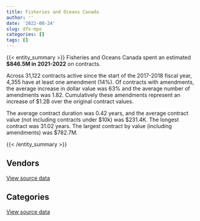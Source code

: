 ```yaml
---
title: Fisheries and Oceans Canada
author: ''
date: '2022-08-24'
slug: dfo-mpo
categories: []
tags: []
---
```


<script src="/rmarkdown-libs/htmlwidgets/htmlwidgets.js"></script>
<link href="/rmarkdown-libs/datatables-css/datatables-crosstalk.css" rel="stylesheet" />
<script src="/rmarkdown-libs/datatables-binding/datatables.js"></script>
<script src="/rmarkdown-libs/jquery/jquery-3.6.0.min.js"></script>
<link href="/rmarkdown-libs/dt-core-bootstrap/css/dataTables.bootstrap.min.css" rel="stylesheet" />
<link href="/rmarkdown-libs/dt-core-bootstrap/css/dataTables.bootstrap.extra.css" rel="stylesheet" />
<script src="/rmarkdown-libs/dt-core-bootstrap/js/jquery.dataTables.min.js"></script>
<script src="/rmarkdown-libs/dt-core-bootstrap/js/dataTables.bootstrap.min.js"></script>
<link href="/rmarkdown-libs/crosstalk/css/crosstalk.min.css" rel="stylesheet" />
<script src="/rmarkdown-libs/crosstalk/js/crosstalk.min.js"></script>
<script src="/rmarkdown-libs/htmlwidgets/htmlwidgets.js"></script>
<link href="/rmarkdown-libs/datatables-css/datatables-crosstalk.css" rel="stylesheet" />
<script src="/rmarkdown-libs/datatables-binding/datatables.js"></script>
<script src="/rmarkdown-libs/jquery/jquery-3.6.0.min.js"></script>
<link href="/rmarkdown-libs/dt-core-bootstrap/css/dataTables.bootstrap.min.css" rel="stylesheet" />
<link href="/rmarkdown-libs/dt-core-bootstrap/css/dataTables.bootstrap.extra.css" rel="stylesheet" />
<script src="/rmarkdown-libs/dt-core-bootstrap/js/jquery.dataTables.min.js"></script>
<script src="/rmarkdown-libs/dt-core-bootstrap/js/dataTables.bootstrap.min.js"></script>
<link href="/rmarkdown-libs/crosstalk/css/crosstalk.min.css" rel="stylesheet" />
<script src="/rmarkdown-libs/crosstalk/js/crosstalk.min.js"></script>

{{< entity_summary >}}
Fisheries and Oceans Canada spent an estimated **\$846.5M in 2021-2022** on contracts.

Across 31,122 contracts active since the start of the 2017-2018 fiscal year, 4,355 have at least one amendment (14%). Of contracts with amendments, the average increase in dollar value was 63% and the average number of amendments was 1.82. Cumulatively these amendments represent an increase of \$1.2B over the original contract values.

The average contract duration was 0.42 years, and the average contract value (not including contracts under \$10k) was \$231.4K. The longest contract was 31.02 years. The largest contract by value (including amendments) was \$782.7M.

{{< /entity_summary >}}

## Vendors

<div id="htmlwidget-1" style="width:100%;height:auto;" class="datatables html-widget"></div>
<script type="application/json" data-for="htmlwidget-1">{"x":{"style":"bootstrap","filter":"none","vertical":false,"data":[["<a href=\"/vendors/2220742_ontario/\">2220742 ONTARIO<\/a>","<a href=\"/vendors/3d_datacomm/\">3D DATACOMM<\/a>","<a href=\"/vendors/49_solutions/\">49 SOLUTIONS<\/a>","<a href=\"/vendors/abb/\">ABB<\/a>","<a href=\"/vendors/abco_industries/\">ABCO INDUSTRIES<\/a>","<a href=\"/vendors/access_2_networks/\">ACCESS 2 NETWORKS<\/a>","<a href=\"/vendors/acklands_grainger/\">ACKLANDS GRAINGER<\/a>","<a href=\"/vendors/acosys_consulting_services/\">ACOSYS CONSULTING SERVICES<\/a>","<a href=\"/vendors/action_personnel_of_ottawa_hull/\">ACTION PERSONNEL OF OTTAWA HULL<\/a>","<a href=\"/vendors/adapt_pharma_canada/\">ADAPT PHARMA CANADA<\/a>","<a href=\"/vendors/adobe/\">ADOBE<\/a>","<a href=\"/vendors/adrm_technology_consulting/\">ADRM TECHNOLOGY CONSULTING<\/a>","<a href=\"/vendors/advanced_business_interiors/\">ADVANCED BUSINESS INTERIORS<\/a>","<a href=\"/vendors/advanced_chippewa_technologies/\">ADVANCED CHIPPEWA TECHNOLOGIES<\/a>","<a href=\"/vendors/aecom/\">AECOM<\/a>","<a href=\"/vendors/aero_feu/\">AERO FEU<\/a>","<a href=\"/vendors/afc_industries/\">AFC INDUSTRIES<\/a>","<a href=\"/vendors/afn_engineering/\">AFN ENGINEERING<\/a>","<a href=\"/vendors/agilent/\">AGILENT<\/a>","<a href=\"/vendors/air_liquide_canada/\">AIR LIQUIDE CANADA<\/a>","<a href=\"/vendors/air_tindi/\">AIR TINDI<\/a>","<a href=\"/vendors/airbus/\">AIRBUS<\/a>","<a href=\"/vendors/allied_shipbuilders/\">ALLIED SHIPBUILDERS<\/a>","<a href=\"/vendors/als_canada/\">ALS CANADA<\/a>","<a href=\"/vendors/altis_human_resources/\">ALTIS HUMAN RESOURCES<\/a>","<a href=\"/vendors/alva_construction/\">ALVA CONSTRUCTION<\/a>","<a href=\"/vendors/american_bureau_of_shipping/\">AMERICAN BUREAU OF SHIPPING<\/a>","<a href=\"/vendors/amtek_engineering/\">AMTEK ENGINEERING<\/a>","<a href=\"/vendors/anixter_canada/\">ANIXTER CANADA<\/a>","<a href=\"/vendors/ansys_canada/\">ANSYS CANADA<\/a>","<a href=\"/vendors/aon_reed_stenhouse/\">AON REED STENHOUSE<\/a>","<a href=\"/vendors/applied_electonics/\">APPLIED ELECTONICS<\/a>","<a href=\"/vendors/apron_fuel_services/\">APRON FUEL SERVICES<\/a>","<a href=\"/vendors/aqua_guard_spill_response/\">AQUA GUARD SPILL RESPONSE<\/a>","<a href=\"/vendors/architecture_49/\">ARCHITECTURE 49<\/a>","<a href=\"/vendors/arctic_canada_construction/\">ARCTIC CANADA CONSTRUCTION<\/a>","<a href=\"/vendors/ardent_global/\">ARDENT GLOBAL<\/a>","<a href=\"/vendors/artemp_personnel_services/\">ARTEMP PERSONNEL SERVICES<\/a>","<a href=\"/vendors/asokan_business_interiors/\">ASOKAN BUSINESS INTERIORS<\/a>","<a href=\"/vendors/atco/\">ATCO<\/a>","<a href=\"/vendors/atlantic_business_interiors/\">ATLANTIC BUSINESS INTERIORS<\/a>","<a href=\"/vendors/atlantic_towing/\">ATLANTIC TOWING<\/a>","<a href=\"/vendors/ats_services/\">ATS SERVICES<\/a>","<a href=\"/vendors/av_nunavut_fuels/\">AV NUNAVUT FUELS<\/a>","<a href=\"/vendors/av_tech/\">AV TECH<\/a>","<a href=\"/vendors/avi_spl_canada/\">AVI SPL CANADA<\/a>","<a href=\"/vendors/avjet_holding/\">AVJET HOLDING<\/a>","<a href=\"/vendors/avondale_construction/\">AVONDALE CONSTRUCTION<\/a>","<a href=\"/vendors/azimuth_consulting_group/\">AZIMUTH CONSULTING GROUP<\/a>","<a href=\"/vendors/b_r_enterprises/\">B R ENTERPRISES<\/a>","<a href=\"/vendors/balodis/\">BALODIS<\/a>","<a href=\"/vendors/bargreen_ellingson/\">BARGREEN ELLINGSON<\/a>","<a href=\"/vendors/bc_hydro/\">BC HYDRO<\/a>","<a href=\"/vendors/bdo_canada/\">BDO CANADA<\/a>","<a href=\"/vendors/beaver_air_charter_consultants/\">BEAVER AIR CHARTER CONSULTANTS<\/a>","<a href=\"/vendors/beckman_coulter_canada/\">BECKMAN COULTER CANADA<\/a>","<a href=\"/vendors/bell_canada/\">BELL CANADA<\/a>","<a href=\"/vendors/bell_textron/\">BELL TEXTRON<\/a>","<a href=\"/vendors/bisson_fortin_architecture/\">BISSON FORTIN ARCHITECTURE<\/a>","<a href=\"/vendors/black_mcdonald/\">BLACK MCDONALD<\/a>","<a href=\"/vendors/bluewave_energy/\">BLUEWAVE ENERGY<\/a>","<a href=\"/vendors/blumetric_environmental/\">BLUMETRIC ENVIRONMENTAL<\/a>","<a href=\"/vendors/bmt_fleet_technology/\">BMT FLEET TECHNOLOGY<\/a>","<a href=\"/vendors/bombardier/\">BOMBARDIER<\/a>","<a href=\"/vendors/brandt_tractor/\">BRANDT TRACTOR<\/a>","<a href=\"/vendors/broadnet_telecom/\">BROADNET TELECOM<\/a>","<a href=\"/vendors/broadwater_industries/\">BROADWATER INDUSTRIES<\/a>","<a href=\"/vendors/bronswerk_marine/\">BRONSWERK MARINE<\/a>","<a href=\"/vendors/bronte_construction_port_dalhousie_rehabilitation_trust_account/\">BRONTE CONSTRUCTION PORT DALHOUSIE REHABILITATION TRUST ACCOUNT<\/a>","<a href=\"/vendors/brook_construction/\">BROOK CONSTRUCTION<\/a>","<a href=\"/vendors/brookfield_global_integrated_solutions/\">BROOKFIELD GLOBAL INTEGRATED SOLUTIONS<\/a>","<a href=\"/vendors/bulldog_contracting/\">BULLDOG CONTRACTING<\/a>","<a href=\"/vendors/bureau_veritas_canada/\">BUREAU VERITAS CANADA<\/a>","<a href=\"/vendors/c_core/\">C CORE<\/a>","<a href=\"/vendors/cae/\">CAE<\/a>","<a href=\"/vendors/calian/\">CALIAN<\/a>","<a href=\"/vendors/campbell_scientific_canada/\">CAMPBELL SCIENTIFIC CANADA<\/a>","<a href=\"/vendors/can_am_platforms_construction/\">CAN AM PLATFORMS CONSTRUCTION<\/a>","<a href=\"/vendors/canadian_corps_of_commissionaires/\">CANADIAN CORPS OF COMMISSIONAIRES<\/a>","<a href=\"/vendors/canadian_fishing_company/\">CANADIAN FISHING COMPANY<\/a>","<a href=\"/vendors/canadian_helicopters/\">CANADIAN HELICOPTERS<\/a>","<a href=\"/vendors/canadian_maritime_engineering/\">CANADIAN MARITIME ENGINEERING<\/a>","<a href=\"/vendors/canadian_north/\">CANADIAN NORTH<\/a>","<a href=\"/vendors/canadyne_technologies/\">CANADYNE TECHNOLOGIES<\/a>","<a href=\"/vendors/canam_ponts_canada/\">CANAM PONTS CANADA<\/a>","<a href=\"/vendors/canon/\">CANON<\/a>","<a href=\"/vendors/cansel_survey_equipment/\">CANSEL SURVEY EQUIPMENT<\/a>","<a href=\"/vendors/carleton_university/\">CARLETON UNIVERSITY<\/a>","<a href=\"/vendors/caro_analytical_services/\">CARO ANALYTICAL SERVICES<\/a>","<a href=\"/vendors/cbci_telecom/\">CBCI TELECOM<\/a>","<a href=\"/vendors/cbcl/\">CBCL<\/a>","<a href=\"/vendors/ccm_construction/\">CCM CONSTRUCTION<\/a>","<a href=\"/vendors/cdw_canada/\">CDW CANADA<\/a>","<a href=\"/vendors/chantier_davie_canada/\">CHANTIER DAVIE CANADA<\/a>","<a href=\"/vendors/chantier_naval_forillon/\">CHANTIER NAVAL FORILLON<\/a>","<a href=\"/vendors/charron_human_resources/\">CHARRON HUMAN RESOURCES<\/a>","<a href=\"/vendors/cima/\">CIMA<\/a>","<a href=\"/vendors/cistel_technology/\">CISTEL TECHNOLOGY<\/a>","<a href=\"/vendors/click_networks/\">CLICK NETWORKS<\/a>","<a href=\"/vendors/cnw_group/\">CNW GROUP<\/a>","<a href=\"/vendors/coady_construction_excavating/\">COADY CONSTRUCTION EXCAVATING<\/a>","<a href=\"/vendors/cofomo/\">COFOMO<\/a>","<a href=\"/vendors/colliers_project_leaders/\">COLLIERS PROJECT LEADERS<\/a>","<a href=\"/vendors/columbia_fuels/\">COLUMBIA FUELS<\/a>","<a href=\"/vendors/concept_controls/\">CONCEPT CONTROLS<\/a>","<a href=\"/vendors/conexsys/\">CONEXSYS<\/a>","<a href=\"/vendors/conoscenti_technologies/\">CONOSCENTI TECHNOLOGIES<\/a>","<a href=\"/vendors/construction_bugere/\">CONSTRUCTION BUGERE<\/a>","<a href=\"/vendors/construction_jessiko/\">CONSTRUCTION JESSIKO<\/a>","<a href=\"/vendors/construction_lfg/\">CONSTRUCTION LFG<\/a>","<a href=\"/vendors/contract_community/\">CONTRACT COMMUNITY<\/a>","<a href=\"/vendors/convergint_technologies/\">CONVERGINT TECHNOLOGIES<\/a>","<a href=\"/vendors/copcan_civil/\">COPCAN CIVIL<\/a>","<a href=\"/vendors/cossette_communications/\">COSSETTE COMMUNICATIONS<\/a>","<a href=\"/vendors/csdc_systems/\">CSDC SYSTEMS<\/a>","<a href=\"/vendors/cullen_diesel_power/\">CULLEN DIESEL POWER<\/a>","<a href=\"/vendors/cummins_canada/\">CUMMINS CANADA<\/a>","<a href=\"/vendors/d_mark_biosciences/\">D MARK BIOSCIENCES<\/a>","<a href=\"/vendors/daimler/\">DAIMLER<\/a>","<a href=\"/vendors/dalhousie_university/\">DALHOUSIE UNIVERSITY<\/a>","<a href=\"/vendors/dasco_equipment/\">DASCO EQUIPMENT<\/a>","<a href=\"/vendors/dbc_marine_safety_systems/\">DBC MARINE SAFETY SYSTEMS<\/a>","<a href=\"/vendors/dean_construction_company/\">DEAN CONSTRUCTION COMPANY<\/a>","<a href=\"/vendors/decisive_group/\">DECISIVE GROUP<\/a>","<a href=\"/vendors/decisive_technologies/\">DECISIVE TECHNOLOGIES<\/a>","<a href=\"/vendors/delco_automation/\">DELCO AUTOMATION<\/a>","<a href=\"/vendors/dell_computer/\">DELL COMPUTER<\/a>","<a href=\"/vendors/deloitte_and_touche/\">DELOITTE AND TOUCHE<\/a>","<a href=\"/vendors/dew_engineering/\">DEW ENGINEERING<\/a>","<a href=\"/vendors/dexterra/\">DEXTERRA<\/a>","<a href=\"/vendors/df_barnes_services/\">DF BARNES SERVICES<\/a>","<a href=\"/vendors/diligens/\">DILIGENS<\/a>","<a href=\"/vendors/dillon_consulting/\">DILLON CONSULTING<\/a>","<a href=\"/vendors/dls_technology/\">DLS TECHNOLOGY<\/a>","<a href=\"/vendors/donna_cona/\">DONNA CONA<\/a>","<a href=\"/vendors/dragage_im/\">DRAGAGE IM<\/a>","<a href=\"/vendors/dragage_ocean_dsm/\">DRAGAGE OCEAN DSM<\/a>","<a href=\"/vendors/dss_marine/\">DSS MARINE<\/a>","<a href=\"/vendors/dymech_engineering/\">DYMECH ENGINEERING<\/a>","<a href=\"/vendors/dynabook_canada/\">DYNABOOK CANADA<\/a>","<a href=\"/vendors/dynamic_construction/\">DYNAMIC CONSTRUCTION<\/a>","<a href=\"/vendors/dynamic_facility_services/\">DYNAMIC FACILITY SERVICES<\/a>","<a href=\"/vendors/dynamic_personnel_consultants/\">DYNAMIC PERSONNEL CONSULTANTS<\/a>","<a href=\"/vendors/east_elgin_concrete_forming/\">EAST ELGIN CONCRETE FORMING<\/a>","<a href=\"/vendors/ebc/\">EBC<\/a>","<a href=\"/vendors/ebsco_canada/\">EBSCO CANADA<\/a>","<a href=\"/vendors/eclipsys_solutions/\">ECLIPSYS SOLUTIONS<\/a>","<a href=\"/vendors/eco_technologies/\">ECO TECHNOLOGIES<\/a>","<a href=\"/vendors/ecole_de_langues_abce/\">ECOLE DE LANGUES ABCE<\/a>","<a href=\"/vendors/edward_collins_contracting/\">EDWARD COLLINS CONTRACTING<\/a>","<a href=\"/vendors/ekos_research_associates/\">EKOS RESEARCH ASSOCIATES<\/a>","<a href=\"/vendors/elsevier/\">ELSEVIER<\/a>","<a href=\"/vendors/emcon_services/\">EMCON SERVICES<\/a>","<a href=\"/vendors/emergent_biosolutions/\">EMERGENT BIOSOLUTIONS<\/a>","<a href=\"/vendors/englobe/\">ENGLOBE<\/a>","<a href=\"/vendors/eperformance/\">EPERFORMANCE<\/a>","<a href=\"/vendors/esri/\">ESRI<\/a>","<a href=\"/vendors/excel_human_resources/\">EXCEL HUMAN RESOURCES<\/a>","<a href=\"/vendors/exp_services/\">EXP SERVICES<\/a>","<a href=\"/vendors/facca/\">FACCA<\/a>","<a href=\"/vendors/fairbanks_morse_engine/\">FAIRBANKS MORSE ENGINE<\/a>","<a href=\"/vendors/fast_forward_french/\">FAST FORWARD FRENCH<\/a>","<a href=\"/vendors/fast_track_staffing/\">FAST TRACK STAFFING<\/a>","<a href=\"/vendors/felix_technology/\">FELIX TECHNOLOGY<\/a>","<a href=\"/vendors/finning_international/\">FINNING INTERNATIONAL<\/a>","<a href=\"/vendors/fish_food_and_allied_workers/\">FISH FOOD AND ALLIED WORKERS<\/a>","<a href=\"/vendors/fleetway/\">FLEETWAY<\/a>","<a href=\"/vendors/floyd_s_construction/\">FLOYD S CONSTRUCTION<\/a>","<a href=\"/vendors/flynn_canada/\">FLYNN CANADA<\/a>","<a href=\"/vendors/ford_motor_company/\">FORD MOTOR COMPANY<\/a>","<a href=\"/vendors/francis_canada_truck_centre/\">FRANCIS CANADA TRUCK CENTRE<\/a>","<a href=\"/vendors/freebalance/\">FREEBALANCE<\/a>","<a href=\"/vendors/frequentis_canada/\">FREQUENTIS CANADA<\/a>","<a href=\"/vendors/frosti_fishing/\">FROSTI FISHING<\/a>","<a href=\"/vendors/fugro_geosurveys/\">FUGRO GEOSURVEYS<\/a>","<a href=\"/vendors/fundy_contractors/\">FUNDY CONTRACTORS<\/a>","<a href=\"/vendors/gamble_technologies/\">GAMBLE TECHNOLOGIES<\/a>","<a href=\"/vendors/gap_wireless/\">GAP WIRELESS<\/a>","<a href=\"/vendors/gartner/\">GARTNER<\/a>","<a href=\"/vendors/gateway_mechanical_services/\">GATEWAY MECHANICAL SERVICES<\/a>","<a href=\"/vendors/gaudette_s_transit_mix/\">GAUDETTE S TRANSIT MIX<\/a>","<a href=\"/vendors/gc_strategies/\">GC STRATEGIES<\/a>","<a href=\"/vendors/gdi_services/\">GDI SERVICES<\/a>","<a href=\"/vendors/gemtec/\">GEMTEC<\/a>","<a href=\"/vendors/general_motors/\">GENERAL MOTORS<\/a>","<a href=\"/vendors/genesis_integration/\">GENESIS INTEGRATION<\/a>","<a href=\"/vendors/genome_quebec/\">GENOME QUEBEC<\/a>","<a href=\"/vendors/geospectrum_technologies/\">GEOSPECTRUM TECHNOLOGIES<\/a>","<a href=\"/vendors/gestion_aj/\">GESTION AJ<\/a>","<a href=\"/vendors/getinge_canada/\">GETINGE CANADA<\/a>","<a href=\"/vendors/gfl_environmental/\">GFL ENVIRONMENTAL<\/a>","<a href=\"/vendors/ghd/\">GHD<\/a>","<a href=\"/vendors/gilmore_reproductions/\">GILMORE REPRODUCTIONS<\/a>","<a href=\"/vendors/glasshouse_systems/\">GLASSHOUSE SYSTEMS<\/a>","<a href=\"/vendors/global_knowledge/\">GLOBAL KNOWLEDGE<\/a>","<a href=\"/vendors/global_upholstery/\">GLOBAL UPHOLSTERY<\/a>","<a href=\"/vendors/go_deep_international/\">GO DEEP INTERNATIONAL<\/a>","<a href=\"/vendors/golder_associates/\">GOLDER ASSOCIATES<\/a>","<a href=\"/vendors/goss_gilroy/\">GOSS GILROY<\/a>","<a href=\"/vendors/graham_construction/\">GRAHAM CONSTRUCTION<\/a>","<a href=\"/vendors/grand_toy/\">GRAND TOY<\/a>","<a href=\"/vendors/granite_management/\">GRANITE MANAGEMENT<\/a>","<a href=\"/vendors/graybridge_international_consulting/\">GRAYBRIDGE INTERNATIONAL CONSULTING<\/a>","<a href=\"/vendors/great_slave_helicopters/\">GREAT SLAVE HELICOPTERS<\/a>","<a href=\"/vendors/greendale_resources/\">GREENDALE RESOURCES<\/a>","<a href=\"/vendors/greenfield_construction/\">GREENFIELD CONSTRUCTION<\/a>","<a href=\"/vendors/griffin_engineered_systems/\">GRIFFIN ENGINEERED SYSTEMS<\/a>","<a href=\"/vendors/groupe_energie_bdl/\">GROUPE ENERGIE BDL<\/a>","<a href=\"/vendors/harbourside_engineering_consultants/\">HARBOURSIDE ENGINEERING CONSULTANTS<\/a>","<a href=\"/vendors/harnois_energies/\">HARNOIS ENERGIES<\/a>","<a href=\"/vendors/hawboldt_industries/\">HAWBOLDT INDUSTRIES<\/a>","<a href=\"/vendors/haworth/\">HAWORTH<\/a>","<a href=\"/vendors/heavy_metal_marine/\">HEAVY METAL MARINE<\/a>","<a href=\"/vendors/heddle_marine_services/\">HEDDLE MARINE SERVICES<\/a>","<a href=\"/vendors/hemmera_envirochem/\">HEMMERA ENVIROCHEM<\/a>","<a href=\"/vendors/hercules_slr/\">HERCULES SLR<\/a>","<a href=\"/vendors/herring_conservation_and_research_society/\">HERRING CONSERVATION AND RESEARCH SOCIETY<\/a>","<a href=\"/vendors/hewlett_packard/\">HEWLETT PACKARD<\/a>","<a href=\"/vendors/hike_metal_products/\">HIKE METAL PRODUCTS<\/a>","<a href=\"/vendors/hitrac/\">HITRAC<\/a>","<a href=\"/vendors/holland_college/\">HOLLAND COLLEGE<\/a>","<a href=\"/vendors/honeywell/\">HONEYWELL<\/a>","<a href=\"/vendors/horizant/\">HORIZANT<\/a>","<a href=\"/vendors/hoskin_scientific/\">HOSKIN SCIENTIFIC<\/a>","<a href=\"/vendors/houle_electric/\">HOULE ELECTRIC<\/a>","<a href=\"/vendors/hypertec/\">HYPERTEC<\/a>","<a href=\"/vendors/ibiska_telecom/\">IBISKA TELECOM<\/a>","<a href=\"/vendors/ibm_canada/\">IBM CANADA<\/a>","<a href=\"/vendors/ifathom/\">IFATHOM<\/a>","<a href=\"/vendors/ihs_global/\">IHS GLOBAL<\/a>","<a href=\"/vendors/iic_technologies/\">IIC TECHNOLOGIES<\/a>","<a href=\"/vendors/illumina_canada/\">ILLUMINA CANADA<\/a>","<a href=\"/vendors/imperial_oil/\">IMPERIAL OIL<\/a>","<a href=\"/vendors/imtech_marine_canada/\">IMTECH MARINE CANADA<\/a>","<a href=\"/vendors/indal_technologies/\">INDAL TECHNOLOGIES<\/a>","<a href=\"/vendors/industra_construction/\">INDUSTRA CONSTRUCTION<\/a>","<a href=\"/vendors/industries_ocean/\">INDUSTRIES OCEAN<\/a>","<a href=\"/vendors/info_tech_research_group/\">INFO TECH RESEARCH GROUP<\/a>","<a href=\"/vendors/innovasea_marine_systems_canada/\">INNOVASEA MARINE SYSTEMS CANADA<\/a>","<a href=\"/vendors/insa/\">INSA<\/a>","<a href=\"/vendors/intercon_marine/\">INTERCON MARINE<\/a>","<a href=\"/vendors/intergraph_canada/\">INTERGRAPH CANADA<\/a>","<a href=\"/vendors/ipss/\">IPSS<\/a>","<a href=\"/vendors/iron_mountain/\">IRON MOUNTAIN<\/a>","<a href=\"/vendors/irving_oil/\">IRVING OIL<\/a>","<a href=\"/vendors/irving_shipbuilding/\">IRVING SHIPBUILDING<\/a>","<a href=\"/vendors/it_net_consultants/\">IT NET CONSULTANTS<\/a>","<a href=\"/vendors/itex/\">ITEX<\/a>","<a href=\"/vendors/j_e_enterprises/\">J E ENTERPRISES<\/a>","<a href=\"/vendors/j_j_trailers_manufacturers_and_sales/\">J J TRAILERS MANUFACTURERS AND SALES<\/a>","<a href=\"/vendors/j_l_richards_associates/\">J L RICHARDS ASSOCIATES<\/a>","<a href=\"/vendors/j_o_thomas_associates/\">J O THOMAS ASSOCIATES<\/a>","<a href=\"/vendors/jasco_applied_sciences_canada/\">JASCO APPLIED SCIENCES CANADA<\/a>","<a href=\"/vendors/jastram_engineering/\">JASTRAM ENGINEERING<\/a>","<a href=\"/vendors/jjm_construction/\">JJM CONSTRUCTION<\/a>","<a href=\"/vendors/john_wiley_sons/\">JOHN WILEY SONS<\/a>","<a href=\"/vendors/johnson_s_construction/\">JOHNSON S CONSTRUCTION<\/a>","<a href=\"/vendors/joseph_elie/\">JOSEPH ELIE<\/a>","<a href=\"/vendors/kanter_marine/\">KANTER MARINE<\/a>","<a href=\"/vendors/kaycom/\">KAYCOM<\/a>","<a href=\"/vendors/kenn_borek_air/\">KENN BOREK AIR<\/a>","<a href=\"/vendors/ketza_pacific_construction/\">KETZA PACIFIC CONSTRUCTION<\/a>","<a href=\"/vendors/keysight_technologies_canada/\">KEYSIGHT TECHNOLOGIES CANADA<\/a>","<a href=\"/vendors/keystone_environmental/\">KEYSTONE ENVIRONMENTAL<\/a>","<a href=\"/vendors/keystone_supplies_international/\">KEYSTONE SUPPLIES INTERNATIONAL<\/a>","<a href=\"/vendors/kia_canada/\">KIA CANADA<\/a>","<a href=\"/vendors/kinetic_construction/\">KINETIC CONSTRUCTION<\/a>","<a href=\"/vendors/kms_industries/\">KMS INDUSTRIES<\/a>","<a href=\"/vendors/kone/\">KONE<\/a>","<a href=\"/vendors/kongsberg/\">KONGSBERG<\/a>","<a href=\"/vendors/konica_minolta_business_solutions/\">KONICA MINOLTA BUSINESS SOLUTIONS<\/a>","<a href=\"/vendors/kpmg/\">KPMG<\/a>","<a href=\"/vendors/kubota_canada/\">KUBOTA CANADA<\/a>","<a href=\"/vendors/l3harris/\">L3HARRIS<\/a>","<a href=\"/vendors/landco_construction/\">LANDCO CONSTRUCTION<\/a>","<a href=\"/vendors/language_research_development_group/\">LANGUAGE RESEARCH DEVELOPMENT GROUP<\/a>","<a href=\"/vendors/lannick_contract_solutions/\">LANNICK CONTRACT SOLUTIONS<\/a>","<a href=\"/vendors/lansdowne_technologies/\">LANSDOWNE TECHNOLOGIES<\/a>","<a href=\"/vendors/laurentian_technologies/\">LAURENTIAN TECHNOLOGIES<\/a>","<a href=\"/vendors/leeway_yachts/\">LEEWAY YACHTS<\/a>","<a href=\"/vendors/lengkeek_vessel_engineering/\">LENGKEEK VESSEL ENGINEERING<\/a>","<a href=\"/vendors/les_constructions_binet/\">LES CONSTRUCTIONS BINET<\/a>","<a href=\"/vendors/les_constructions_des_iles/\">LES CONSTRUCTIONS DES ILES<\/a>","<a href=\"/vendors/les_entreprises_p_e_c/\">LES ENTREPRISES P E C<\/a>","<a href=\"/vendors/les_huiles_desroches/\">LES HUILES DESROCHES<\/a>","<a href=\"/vendors/les_installations_electriques/\">LES INSTALLATIONS ELECTRIQUES<\/a>","<a href=\"/vendors/leslie_benn_contracting/\">LESLIE BENN CONTRACTING<\/a>","<a href=\"/vendors/levitt_safety/\">LEVITT SAFETY<\/a>","<a href=\"/vendors/liebherr_canada/\">LIEBHERR CANADA<\/a>","<a href=\"/vendors/life_technologies/\">LIFE TECHNOLOGIES<\/a>","<a href=\"/vendors/lionbridge/\">LIONBRIDGE<\/a>","<a href=\"/vendors/lloyd_s_register_canada/\">LLOYD S REGISTER CANADA<\/a>","<a href=\"/vendors/lockheed_martin/\">LOCKHEED MARTIN<\/a>","<a href=\"/vendors/logistik_unicorp/\">LOGISTIK UNICORP<\/a>","<a href=\"/vendors/lumina_it/\">LUMINA IT<\/a>","<a href=\"/vendors/luxton_construction/\">LUXTON CONSTRUCTION<\/a>","<a href=\"/vendors/macdonald_dettwiler_and_associates/\">MACDONALD DETTWILER AND ASSOCIATES<\/a>","<a href=\"/vendors/mackinnon_and_olding/\">MACKINNON AND OLDING<\/a>","<a href=\"/vendors/madsen_diesel_turbine/\">MADSEN DIESEL TURBINE<\/a>","<a href=\"/vendors/man_energy_solutions_canada/\">MAN ENERGY SOLUTIONS CANADA<\/a>","<a href=\"/vendors/manulife/\">MANULIFE<\/a>","<a href=\"/vendors/maplesoft_consulting/\">MAPLESOFT CONSULTING<\/a>","<a href=\"/vendors/marine_contractors/\">MARINE CONTRACTORS<\/a>","<a href=\"/vendors/marine_recycling/\">MARINE RECYCLING<\/a>","<a href=\"/vendors/marinenav/\">MARINENAV<\/a>","<a href=\"/vendors/maritime_fuels/\">MARITIME FUELS<\/a>","<a href=\"/vendors/matcon_environmental/\">MATCON ENVIRONMENTAL<\/a>","<a href=\"/vendors/maverin/\">MAVERIN<\/a>","<a href=\"/vendors/maxxam_analytics/\">MAXXAM ANALYTICS<\/a>","<a href=\"/vendors/mcelhanney_associates/\">MCELHANNEY ASSOCIATES<\/a>","<a href=\"/vendors/mcgregor_geoscience/\">MCGREGOR GEOSCIENCE<\/a>","<a href=\"/vendors/mcw_custom_energy_solutions/\">MCW CUSTOM ENERGY SOLUTIONS<\/a>","<a href=\"/vendors/mercury_marine/\">MERCURY MARINE<\/a>","<a href=\"/vendors/messa_computing/\">MESSA COMPUTING<\/a>","<a href=\"/vendors/metalcraft_marine/\">METALCRAFT MARINE<\/a>","<a href=\"/vendors/metocean_telematics/\">METOCEAN TELEMATICS<\/a>","<a href=\"/vendors/michael_wager_consulting/\">MICHAEL WAGER CONSULTING<\/a>","<a href=\"/vendors/microsoft_canada/\">MICROSOFT CANADA<\/a>","<a href=\"/vendors/mid_canada_mod_center/\">MID CANADA MOD CENTER<\/a>","<a href=\"/vendors/mid_valley_construction/\">MID VALLEY CONSTRUCTION<\/a>","<a href=\"/vendors/millbrook_tactical/\">MILLBROOK TACTICAL<\/a>","<a href=\"/vendors/mindwire_systems/\">MINDWIRE SYSTEMS<\/a>","<a href=\"/vendors/ministry_of_finance/\">MINISTRY OF FINANCE<\/a>","<a href=\"/vendors/mishkumi_technologies/\">MISHKUMI TECHNOLOGIES<\/a>","<a href=\"/vendors/mitsubishi_motor_sales/\">MITSUBISHI MOTOR SALES<\/a>","<a href=\"/vendors/mnp/\">MNP<\/a>","<a href=\"/vendors/modis_canada/\">MODIS CANADA<\/a>","<a href=\"/vendors/morrison_hershfield/\">MORRISON HERSHFIELD<\/a>","<a href=\"/vendors/motorola_solutions_canada/\">MOTOROLA SOLUTIONS CANADA<\/a>","<a href=\"/vendors/mtm_2_contracting/\">MTM 2 CONTRACTING<\/a>","<a href=\"/vendors/mustang_survival/\">MUSTANG SURVIVAL<\/a>","<a href=\"/vendors/n12_consulting/\">N12 CONSULTING<\/a>","<a href=\"/vendors/nattiq/\">NATTIQ<\/a>","<a href=\"/vendors/naut_mawt_tribal_council/\">NAUT MAWT TRIBAL COUNCIL<\/a>","<a href=\"/vendors/nav_canada/\">NAV CANADA<\/a>","<a href=\"/vendors/navamar/\">NAVAMAR<\/a>","<a href=\"/vendors/navtech/\">NAVTECH<\/a>","<a href=\"/vendors/newdock_st_john_s_dockyard/\">NEWDOCK ST JOHN S DOCKYARD<\/a>","<a href=\"/vendors/newfound_recruiting/\">NEWFOUND RECRUITING<\/a>","<a href=\"/vendors/nisha_techonologies/\">NISHA TECHONOLOGIES<\/a>","<a href=\"/vendors/nissan_canada/\">NISSAN CANADA<\/a>","<a href=\"/vendors/nitam_solutions/\">NITAM SOLUTIONS<\/a>","<a href=\"/vendors/nolinor_aviation/\">NOLINOR AVIATION<\/a>","<a href=\"/vendors/north_atlantic_petroleum/\">NORTH ATLANTIC PETROLEUM<\/a>","<a href=\"/vendors/northern_construction/\">NORTHERN CONSTRUCTION<\/a>","<a href=\"/vendors/northwest_marine_technology/\">NORTHWEST MARINE TECHNOLOGY<\/a>","<a href=\"/vendors/northwestel/\">NORTHWESTEL<\/a>","<a href=\"/vendors/nortrax_canada/\">NORTRAX CANADA<\/a>","<a href=\"/vendors/nova_networks/\">NOVA NETWORKS<\/a>","<a href=\"/vendors/nova_scotia_power/\">NOVA SCOTIA POWER<\/a>","<a href=\"/vendors/nua_office/\">NUA OFFICE<\/a>","<a href=\"/vendors/number_ten_architectural_group/\">NUMBER TEN ARCHITECTURAL GROUP<\/a>","<a href=\"/vendors/ogilvy_montreal/\">OGILVY MONTREAL<\/a>","<a href=\"/vendors/olin/\">OLIN<\/a>","<a href=\"/vendors/omnitech_electronics/\">OMNITECH ELECTRONICS<\/a>","<a href=\"/vendors/online_constructors/\">ONLINE CONSTRUCTORS<\/a>","<a href=\"/vendors/onx_enterprise_solutions/\">ONX ENTERPRISE SOLUTIONS<\/a>","<a href=\"/vendors/openframe_technologies/\">OPENFRAME TECHNOLOGIES<\/a>","<a href=\"/vendors/opentext/\">OPENTEXT<\/a>","<a href=\"/vendors/oracle_canada/\">ORACLE CANADA<\/a>","<a href=\"/vendors/p_b_entreprises/\">P B ENTREPRISES<\/a>","<a href=\"/vendors/p_k_welding_fabricators/\">P K WELDING FABRICATORS<\/a>","<a href=\"/vendors/pacific_industrial_marine/\">PACIFIC INDUSTRIAL MARINE<\/a>","<a href=\"/vendors/pacific_safety_products/\">PACIFIC SAFETY PRODUCTS<\/a>","<a href=\"/vendors/pal_aerospace/\">PAL AEROSPACE<\/a>","<a href=\"/vendors/paladin_group/\">PALADIN GROUP<\/a>","<a href=\"/vendors/palfinger_marine/\">PALFINGER MARINE<\/a>","<a href=\"/vendors/parkland_refining/\">PARKLAND REFINING<\/a>","<a href=\"/vendors/pattison_sign_group/\">PATTISON SIGN GROUP<\/a>","<a href=\"/vendors/pennecon/\">PENNECON<\/a>","<a href=\"/vendors/pepco/\">PEPCO<\/a>","<a href=\"/vendors/peter_kiewit_sons/\">PETER KIEWIT SONS<\/a>","<a href=\"/vendors/petrovalue_products/\">PETROVALUE PRODUCTS<\/a>","<a href=\"/vendors/phaselock_systems_international/\">PHASELOCK SYSTEMS INTERNATIONAL<\/a>","<a href=\"/vendors/pitney_bowes/\">PITNEY BOWES<\/a>","<a href=\"/vendors/pleiad_canada/\">PLEIAD CANADA<\/a>","<a href=\"/vendors/podolinsky_equipment/\">PODOLINSKY EQUIPMENT<\/a>","<a href=\"/vendors/point_hope_maritime/\">POINT HOPE MARITIME<\/a>","<a href=\"/vendors/polaris_industries/\">POLARIS INDUSTRIES<\/a>","<a href=\"/vendors/port_of_spain_holdings/\">PORT OF SPAIN HOLDINGS<\/a>","<a href=\"/vendors/portage_personnel/\">PORTAGE PERSONNEL<\/a>","<a href=\"/vendors/pra/\">PRA<\/a>","<a href=\"/vendors/pricewaterhouse_coopers/\">PRICEWATERHOUSE COOPERS<\/a>","<a href=\"/vendors/promaxis/\">PROMAXIS<\/a>","<a href=\"/vendors/proquest/\">PROQUEST<\/a>","<a href=\"/vendors/prosci_canada/\">PROSCI CANADA<\/a>","<a href=\"/vendors/purespirit_solutions/\">PURESPIRIT SOLUTIONS<\/a>","<a href=\"/vendors/qiagen/\">QIAGEN<\/a>","<a href=\"/vendors/qm_environmental/\">QM ENVIRONMENTAL<\/a>","<a href=\"/vendors/qmr/\">QMR<\/a>","<a href=\"/vendors/quantum_management_services/\">QUANTUM MANAGEMENT SERVICES<\/a>","<a href=\"/vendors/r_j_macisaac_construction/\">R J MACISAAC CONSTRUCTION<\/a>","<a href=\"/vendors/rampart_international/\">RAMPART INTERNATIONAL<\/a>","<a href=\"/vendors/randstad/\">RANDSTAD<\/a>","<a href=\"/vendors/raymond_chabot_grant_thornton/\">RAYMOND CHABOT GRANT THORNTON<\/a>","<a href=\"/vendors/raytheon/\">RAYTHEON<\/a>","<a href=\"/vendors/reformar/\">REFORMAR<\/a>","<a href=\"/vendors/reparations_navales_et_industrielles_ocean/\">REPARATIONS NAVALES ET INDUSTRIELLES OCEAN<\/a>","<a href=\"/vendors/republic_architecture/\">REPUBLIC ARCHITECTURE<\/a>","<a href=\"/vendors/resolve_salvage_fire_americas/\">RESOLVE SALVAGE FIRE AMERICAS<\/a>","<a href=\"/vendors/rhea/\">RHEA<\/a>","<a href=\"/vendors/rheinmetall/\">RHEINMETALL<\/a>","<a href=\"/vendors/riggs_engineering/\">RIGGS ENGINEERING<\/a>","<a href=\"/vendors/risk_sciences_international/\">RISK SCIENCES INTERNATIONAL<\/a>","<a href=\"/vendors/rjg_construction/\">RJG CONSTRUCTION<\/a>","<a href=\"/vendors/rogers/\">ROGERS<\/a>","<a href=\"/vendors/rohde_schwarz_canada/\">ROHDE SCHWARZ CANADA<\/a>","<a href=\"/vendors/rondar/\">RONDAR<\/a>","<a href=\"/vendors/rosborough_boats/\">ROSBOROUGH BOATS<\/a>","<a href=\"/vendors/russel_metals/\">RUSSEL METALS<\/a>","<a href=\"/vendors/sanexen_services_environmentaux/\">SANEXEN SERVICES ENVIRONMENTAUX<\/a>","<a href=\"/vendors/sani_sable_lb/\">SANI SABLE LB<\/a>","<a href=\"/vendors/sap/\">SAP<\/a>","<a href=\"/vendors/sas_institute/\">SAS INSTITUTE<\/a>","<a href=\"/vendors/sca_shipping_consultants_associated/\">SCA SHIPPING CONSULTANTS ASSOCIATED<\/a>","<a href=\"/vendors/seacoast_marine_electronics/\">SEACOAST MARINE ELECTRONICS<\/a>","<a href=\"/vendors/seaspan_victoria_shipyards/\">SEASPAN VICTORIA SHIPYARDS<\/a>","<a href=\"/vendors/seawatch/\">SEAWATCH<\/a>","<a href=\"/vendors/seawaves_development_services/\">SEAWAVES DEVELOPMENT SERVICES<\/a>","<a href=\"/vendors/serco/\">SERCO<\/a>","<a href=\"/vendors/sgs_axys_analytical_services/\">SGS AXYS ANALYTICAL SERVICES<\/a>","<a href=\"/vendors/sharp_electronics/\">SHARP ELECTRONICS<\/a>","<a href=\"/vendors/shell_canada_products/\">SHELL CANADA PRODUCTS<\/a>","<a href=\"/vendors/shm_canada_consulting/\">SHM CANADA CONSULTING<\/a>","<a href=\"/vendors/si_systems/\">SI SYSTEMS<\/a>","<a href=\"/vendors/siemens/\">SIEMENS<\/a>","<a href=\"/vendors/sierra_systems_group/\">SIERRA SYSTEMS GROUP<\/a>","<a href=\"/vendors/simex_defence/\">SIMEX DEFENCE<\/a>","<a href=\"/vendors/simplex_grinnell/\">SIMPLEX GRINNELL<\/a>","<a href=\"/vendors/slr_consulting_canada/\">SLR CONSULTING CANADA<\/a>","<a href=\"/vendors/snc_lavalin/\">SNC LAVALIN<\/a>","<a href=\"/vendors/softchoice/\">SOFTCHOICE<\/a>","<a href=\"/vendors/softsim_technologies/\">SOFTSIM TECHNOLOGIES<\/a>","<a href=\"/vendors/sra_staffing_solutions/\">SRA STAFFING SOLUTIONS<\/a>","<a href=\"/vendors/st_john_ambulance/\">ST JOHN AMBULANCE<\/a>","<a href=\"/vendors/stantec/\">STANTEC<\/a>","<a href=\"/vendors/steris_canada/\">STERIS CANADA<\/a>","<a href=\"/vendors/sterling_fuels/\">STERLING FUELS<\/a>","<a href=\"/vendors/stoneworks_technologies/\">STONEWORKS TECHNOLOGIES<\/a>","<a href=\"/vendors/stratos/\">STRATOS<\/a>","<a href=\"/vendors/subaru_canada/\">SUBARU CANADA<\/a>","<a href=\"/vendors/suncor_energy/\">SUNCOR ENERGY<\/a>","<a href=\"/vendors/sutherland_excavating/\">SUTHERLAND EXCAVATING<\/a>","<a href=\"/vendors/systemscope/\">SYSTEMSCOPE<\/a>","<a href=\"/vendors/tankatek/\">TANKATEK<\/a>","<a href=\"/vendors/technorem/\">TECHNOREM<\/a>","<a href=\"/vendors/teknion/\">TEKNION<\/a>","<a href=\"/vendors/teksystems_canada/\">TEKSYSTEMS CANADA<\/a>","<a href=\"/vendors/telecom_computer_services/\">TELECOM COMPUTER SERVICES<\/a>","<a href=\"/vendors/teledyne/\">TELEDYNE<\/a>","<a href=\"/vendors/telesat/\">TELESAT<\/a>","<a href=\"/vendors/telus_canada/\">TELUS CANADA<\/a>","<a href=\"/vendors/tenaquip/\">TENAQUIP<\/a>","<a href=\"/vendors/tervita/\">TERVITA<\/a>","<a href=\"/vendors/testforce_systems/\">TESTFORCE SYSTEMS<\/a>","<a href=\"/vendors/tetra_tech/\">TETRA TECH<\/a>","<a href=\"/vendors/thales/\">THALES<\/a>","<a href=\"/vendors/the_aim_group/\">THE AIM GROUP<\/a>","<a href=\"/vendors/the_it_broker/\">THE IT BROKER<\/a>","<a href=\"/vendors/the_mathworks/\">THE MATHWORKS<\/a>","<a href=\"/vendors/the_right_door_consulting/\">THE RIGHT DOOR CONSULTING<\/a>","<a href=\"/vendors/the_vcan_group/\">THE VCAN GROUP<\/a>","<a href=\"/vendors/thermo_fisher_scientific/\">THERMO FISHER SCIENTIFIC<\/a>","<a href=\"/vendors/thomas_schmidt/\">THOMAS SCHMIDT<\/a>","<a href=\"/vendors/thyssenkrupp_elevator/\">THYSSENKRUPP ELEVATOR<\/a>","<a href=\"/vendors/titan_boats/\">TITAN BOATS<\/a>","<a href=\"/vendors/titanium_construction/\">TITANIUM CONSTRUCTION<\/a>","<a href=\"/vendors/toromont/\">TOROMONT<\/a>","<a href=\"/vendors/toyota/\">TOYOTA<\/a>","<a href=\"/vendors/traductions_pierre_cloutier/\">TRADUCTIONS PIERRE CLOUTIER<\/a>","<a href=\"/vendors/traugott_building_contractors/\">TRAUGOTT BUILDING CONTRACTORS<\/a>","<a href=\"/vendors/traytown_builders/\">TRAYTOWN BUILDERS<\/a>","<a href=\"/vendors/trident_construction/\">TRIDENT CONSTRUCTION<\/a>","<a href=\"/vendors/trm_technologies/\">TRM TECHNOLOGIES<\/a>","<a href=\"/vendors/troy_life_fire_safety/\">TROY LIFE FIRE SAFETY<\/a>","<a href=\"/vendors/tundra_technical_solutions/\">TUNDRA TECHNICAL SOLUTIONS<\/a>","<a href=\"/vendors/turtle_island_staffing/\">TURTLE ISLAND STAFFING<\/a>","<a href=\"/vendors/tyco_integrated_fire_security/\">TYCO INTEGRATED FIRE SECURITY<\/a>","<a href=\"/vendors/unisource/\">UNISOURCE<\/a>","<a href=\"/vendors/unisync_group/\">UNISYNC GROUP<\/a>","<a href=\"/vendors/united_rentals_of_canada/\">UNITED RENTALS OF CANADA<\/a>","<a href=\"/vendors/universal_helicopters/\">UNIVERSAL HELICOPTERS<\/a>","<a href=\"/vendors/universite_laval/\">UNIVERSITE LAVAL<\/a>","<a href=\"/vendors/university_of_alberta/\">UNIVERSITY OF ALBERTA<\/a>","<a href=\"/vendors/university_of_british_columbia/\">UNIVERSITY OF BRITISH COLUMBIA<\/a>","<a href=\"/vendors/university_of_guelph/\">UNIVERSITY OF GUELPH<\/a>","<a href=\"/vendors/university_of_new_brunswick/\">UNIVERSITY OF NEW BRUNSWICK<\/a>","<a href=\"/vendors/university_of_ottawa/\">UNIVERSITY OF OTTAWA<\/a>","<a href=\"/vendors/university_of_regina/\">UNIVERSITY OF REGINA<\/a>","<a href=\"/vendors/university_of_toronto/\">UNIVERSITY OF TORONTO<\/a>","<a href=\"/vendors/university_of_waterloo/\">UNIVERSITY OF WATERLOO<\/a>","<a href=\"/vendors/university_of_western_ontario/\">UNIVERSITY OF WESTERN ONTARIO<\/a>","<a href=\"/vendors/valcom_consulting/\">VALCOM CONSULTING<\/a>","<a href=\"/vendors/vancouver_drydock_company/\">VANCOUVER DRYDOCK COMPANY<\/a>","<a href=\"/vendors/vancouver_pile_driving/\">VANCOUVER PILE DRIVING<\/a>","<a href=\"/vendors/vancouver_shipyards/\">VANCOUVER SHIPYARDS<\/a>","<a href=\"/vendors/veritaaq_technology_house/\">VERITAAQ TECHNOLOGY HOUSE<\/a>","<a href=\"/vendors/verreault_navigation/\">VERREAULT NAVIGATION<\/a>","<a href=\"/vendors/vfa_canada/\">VFA CANADA<\/a>","<a href=\"/vendors/vwr_international/\">VWR INTERNATIONAL<\/a>","<a href=\"/vendors/wainwright_marine_services/\">WAINWRIGHT MARINE SERVICES<\/a>","<a href=\"/vendors/wajax/\">WAJAX<\/a>","<a href=\"/vendors/wartsila/\">WARTSILA<\/a>","<a href=\"/vendors/waters/\">WATERS<\/a>","<a href=\"/vendors/webster_electric/\">WEBSTER ELECTRIC<\/a>","<a href=\"/vendors/weir_canada/\">WEIR CANADA<\/a>","<a href=\"/vendors/wesco_distribution_canada/\">WESCO DISTRIBUTION CANADA<\/a>","<a href=\"/vendors/west_coast_tug_barge/\">WEST COAST TUG BARGE<\/a>","<a href=\"/vendors/westower_communications/\">WESTOWER COMMUNICATIONS<\/a>","<a href=\"/vendors/whooshh_innovations/\">WHOOSHH INNOVATIONS<\/a>","<a href=\"/vendors/wildlife_computers/\">WILDLIFE COMPUTERS<\/a>","<a href=\"/vendors/wm_m_1993/\">WM M 1993<\/a>","<a href=\"/vendors/wolters_kluwer/\">WOLTERS KLUWER<\/a>","<a href=\"/vendors/woodward_s_oil/\">WOODWARD S OIL<\/a>","<a href=\"/vendors/workdynamics_technologies/\">WORKDYNAMICS TECHNOLOGIES<\/a>","<a href=\"/vendors/wsp/\">WSP<\/a>","<a href=\"/vendors/xerox/\">XEROX<\/a>","<a href=\"/vendors/yamaha_motors_canada/\">YAMAHA MOTORS CANADA<\/a>","<a href=\"/vendors/zodiac_hurricane_technologies/\">ZODIAC HURRICANE TECHNOLOGIES<\/a>","<a href=\"/vendors/zoll_medical_canada/\">ZOLL MEDICAL CANADA<\/a>"],[1142034.8,157830.51,24450.38,5702823.65,null,145431,377444.2,null,null,14766,null,null,136318.03,72279.59,449467.21,null,22120.67,2214117.13,84928.8,null,14278.24,19940.71,9898688.32,27165.84,1348007.25,576195.39,840150.58,165016.62,55996.64,null,370480.37,null,259263.43,3506030.58,44782.5,null,15924435.88,null,66360.17,11139.24,209886.9,14769875.74,37218.6,null,786691.58,22373.65,28484.46,475207.8,null,3086314.24,243000.12,113230.39,1223832.42,null,4667817.7,171376.62,1107173.18,null,3712.05,76910.47,42220.54,50228.78,135532.49,110481.39,null,115663.88,35221.2,2964.29,3817673.25,0,127950.59,null,27594,11270,5467196.25,321145.68,24240.4,140174.27,7208283.16,4889382.96,36503.23,5004454.06,434568.46,4535123.41,1694362.78,108029.5,280959.75,117853.75,0,null,310070.69,null,1474665.6,323883029.81,101611.28,142148.73,151004.12,458609.94,162368.29,33900,2353936.61,337125.52,269374.83,155627.82,null,111083.52,259310.15,2060954.1,347681.11,1222390.2,324232.13,18144.72,78028.48,128051.46,52947.46,314015.31,1311789.74,null,null,68310,1425325.82,391728.86,29240.14,null,null,null,158682.67,648247.3,null,null,1692590.58,null,267066.06,null,2997802.91,482465.89,1337268.46,9127272.12,null,null,1782186.3,342061.99,90600.78,2456110.43,6179896.12,253796.91,45928.61,96021.75,42683.12,null,98260.86,290569.81,null,null,955756.06,75712.86,720774.48,1995455.75,53026.5,null,7031051.68,158445.5,155738.85,785533.19,205228.83,1579937.37,11414.53,1003198.17,34008.81,2008226.46,319774.23,98325,2521722.34,1283310,2624304.06,134165.9,14605.25,null,373780.6,357431.04,765225.18,176448.31,1076743.39,47281.01,468104.78,101054.31,221572.87,null,3502006.55,null,106907.95,25651,31945.38,20560.01,33801,12001.08,2447419.05,552446.82,null,28152,10350,1263166.46,null,180716.34,18799.99,null,null,1002324.88,509582.25,176494.63,965925.32,21824.82,3863315.91,14646000.76,null,1686800.26,2228504.28,null,6574183.38,null,null,null,10452.5,781153.86,343091.31,28852.65,null,1301334.2,75809.47,13477.9,4622078.99,266002.69,51278.04,2451696.17,null,1526690.22,2016002.48,172555,1505093.54,164878.07,655136.3,13105.06,null,26266.29,25867402.58,804866.64,14845.94,362479.47,99287.55,265080.94,null,1703722.23,1143132.59,525057.8,null,122024.63,431660.29,10935705.24,2354072.09,null,10871.77,229322.94,10349.13,51027.9,2031923.1,null,null,1873627.92,34019.57,1464873.21,34064.49,null,null,null,null,null,84139.8,153077.22,null,null,316775.76,2435895.68,null,2869805.7,287776.64,170680.39,null,292129.29,null,274089.91,172673.37,116445.78,45009.02,null,100020.7,null,161758.69,73295.25,2807991.54,null,null,5779.16,551885,null,456577.77,null,24208.54,null,0,13807.5,2476657.19,null,514399.41,65681.25,null,23322,521668.65,621906.16,null,175518.91,null,1770177.75,null,1239712.55,31190.27,1599.8,712685.9,75842.94,4795667.82,321138.62,20879.64,695708.28,136230.7,null,32661.52,2054997.61,57019.94,51608022.61,null,601792.58,211989.25,null,817228.73,1795137.61,null,144187.03,12324.91,233815.19,10636.06,247901.7,null,180124.58,null,57100,null,1031561.12,null,null,null,1759449.78,null,null,2550982.87,171891.36,1757894.72,null,449517.9,9567100.78,17246.25,1263093.71,49740.45,null,null,14666.95,null,11048.88,68625.16,1405546.52,262588.95,null,96999.02,66606.55,null,null,78995.63,72828.5,116121.8,0,13335,303340.07,131494.55,null,null,160780.01,null,7471.03,1724502.74,6101940.92,10542.93,null,132567.62,1592136.87,1021791.77,24860,4752900.94,20340,null,null,1273779.1,88226.7,null,1491233.16,null,487947.87,null,104199.93,null,4458416.64,null,null,84687.75,11354.57,0,98392.78,1697340.11,341876.6,158640.45,190041.31,23368.35,139210.43,279288.07,206112.94,178313.85,645788.73,20240,593906.64,12693.68,4877070.65,null,211179.68,90308.94,3760078.52,null,156381.8,null,null,1549465.6,98379.97,66226.61,1035169.38,1157650.93,1670546.96,23831.45,106975.03,259020.18,556593.75,1080252.23,47464.93,null,193767.66,526894.48,50927.8,224741.55,459395.9,10095.33,49712.72,1773383.23,2961335.67,153765.21,10000,null,160219.59,1395335.84,57508.86,332394.25,1062694.69,33544.05,48594.16,null,null,null,54574.14,333551.14,51975,null,174840.38,68829.06,29380,null,22599.09,null,null,318695.68,6602330.05,580788.82,51591746.25,67805.09,17539836.4,732530.79,210503.94,13491.12,2644313.95,15701914.07,44834.92,383191.25,null,320923.35,701275.55,316669.33,null,718098.51,null,10170,8411371.97,29662.5,1256371.56,325010.92,618793.7,3575065.42,null],[null,2016645.36,null,5780609.33,null,null,85029.09,null,14497.51,69798.75,68982.07,66334.83,19901,110927.72,365588.59,null,18960.58,1649959.39,294624.88,null,20290.86,null,7289819.93,40791.14,1824710.42,32010.86,1903612.03,null,14455.25,null,11425.38,65814.36,54222.9,908841.12,125115.9,680984.71,null,97462.5,210410.21,null,409781.09,27028872.61,null,null,1156341.85,180974.39,null,null,0,2461701.05,288780.07,1014791.07,1349476.07,0,6743168.56,null,1226839.34,null,22272.3,null,24205.42,19097,17849.53,382881.24,239560,10989218.45,129580.5,49514.79,25404880.14,null,112105.53,null,0,null,5482174.87,294877.5,45384.76,null,7622680.34,null,45097.92,3967993.95,453504.12,1529020.18,6186072.1,120887.8,20550.15,157047.36,0,null,310280.58,1452088.68,761989.57,512535868.15,null,99992.81,null,745675.1,105496.8,18101.72,2990663.73,163421.36,null,null,19330.5,null,650446.42,null,null,2631534.18,244618.11,null,1388799.73,null,52947.46,4531575.16,273178.98,null,31635.37,381858.32,1227937.41,8962.24,null,null,null,26943.21,19264.8,334581.49,null,null,6885482.86,null,431592.07,null,1301186.38,2493639.24,1115312.15,1872452.49,null,null,1422085.58,48931.06,68855.9,979955.51,null,252268.49,40956.42,null,98151.46,null,null,102047.82,null,null,262969.44,52351.9,2003087.42,1574743.7,62308.09,null,3730447.07,233128.65,42940,2533264.51,755665.01,1491145.67,159007.55,4918775.5,20005.19,5535589.79,352750.24,100488.15,10808.62,null,2468890.55,0,null,null,851394.71,350372.42,1547706.77,null,1076592.96,532235.87,633256,417279.91,340469.72,47495,501597.29,5590.53,103159.21,2028.72,34083.06,20626.66,null,142549.78,1109298.89,309017.95,54108.08,36489.5,null,955553.47,3405.94,120595.24,24840,null,4047976.94,2572508.58,524785.76,null,2068953.05,176527.82,3484507.23,12389448.37,null,3055205.62,549847.33,null,19802810.86,203025.38,null,636.11,26431.83,403839.69,37751.7,376456.61,null,5496387.04,65667.66,27379.96,4974900.9,164629.96,1266.93,3731832.25,131297.68,32334.79,524747.34,552245.5,2690581.13,null,1138988.79,33411.3,null,null,28825838.01,29251819.9,147476.3,195784.96,476243.75,1629752.62,null,1236419.23,1043756.97,2639195.72,1051769.89,629376.55,1048317.84,8595657.84,274768.36,null,null,null,null,15849.75,1952253.29,null,null,3957171.36,34112.77,1484131.52,18343.43,153094.66,84075.25,62232.63,null,17967,1194939.75,null,null,300150,47463.45,null,2542.89,13825061.43,352462.32,78757.88,2382390.81,32564.2,54341.66,1552108,null,34951.62,6087.78,null,1448457.07,1448424.38,140116.53,null,1619690.97,79629.73,null,563312.69,173673,3793703.08,1027216.73,34789.62,497019.76,28279.35,0,10500,3557548.2,97750,319072.14,null,null,114472.51,664737.43,1927673.41,null,831291.51,null,839052.72,3289018.41,594711.85,117188.89,148073.54,642647.96,49351.81,5812557.25,1247975.64,113346.63,933436.53,222158.6,null,null,853149.06,541430048.19,25968379.99,165697.21,5110619.52,50224.85,14342.53,365918.04,4785313.06,225400,3590299.9,null,109960.3,10509.85,241455.78,43639.47,223136.86,null,62150,null,445366.15,1414233.21,242554.5,null,1774051.38,236692.14,2082091.81,2599715.13,156882.44,1852846.81,null,2935204.92,16977435.96,42592.21,1160871.44,92189.64,null,459815.34,null,19690.25,null,210327.93,706137.76,448420.72,312900,null,70174.06,0,null,72918.19,114692.41,31314.81,69101.55,null,83488.87,31254.43,null,null,564210.14,9968.59,113933.16,2532463.06,3697796.03,195749.8,null,24973,333738.2,259330.53,null,3969060.56,null,null,67051.94,1893123.16,null,null,2738211.19,4232326.82,null,242363.3,1323037.42,null,2011481.24,3952951.91,null,369597.5,16282.1,39174.5,312079.28,704660.79,271184.25,254594.48,412773.39,null,346774.26,2486427.59,492912.05,28944.82,393243.73,null,645868.11,8773.78,3760948.93,null,299606.21,259177.21,1578648.1,69575,12641.31,null,85005.62,619440.29,9490.03,null,2109415.32,2652832.55,236598.72,76078.75,71568.76,25376.13,1009675.36,3081855.82,514145.07,216665.31,373933.69,68109.83,null,310652.84,null,10122.99,42589.88,26869.44,2968462.75,42949.39,null,4309666.09,null,1809206.64,0,21216.65,470301.37,null,48727.29,null,null,null,14056.22,1017816.75,44100,471359.75,183941.4,220261.87,103335.11,null,null,0,null,83562.49,3004060.17,1796045.04,51763888.46,null,2312188.59,734537.73,516845.38,101904.08,8092925.87,22688785.37,null,363099.5,null,226119.96,369117,1196559.18,189295.47,1012099.41,685609.3,null,10148063.23,63239.32,854301.37,240574.62,1344122.7,2842098.3,362929.6],[null,745535.08,103475.83,6625803.26,null,null,213678.99,39094.37,64093.99,12696,39408.75,24576.5,null,139620.48,593446.56,0,null,1356130.16,371043.37,null,null,35241,8425142.22,30484.79,2074367.68,null,1985901.33,null,66626.22,null,957272.24,null,null,1675388.92,48936.3,null,null,148736.25,null,null,166948.73,30345022.1,null,null,null,382224.32,null,null,108846.31,1663566.53,244707.54,508511.97,1565444.64,706191.82,3111617.44,null,274037.71,6498953.79,null,null,null,36798.73,76910,0,185187.06,1625102.36,1777809.6,null,null,953050.89,156262.02,2578716.71,15120,null,5467196.25,591476.18,94264.6,null,6930262.74,null,398144.43,8255083.01,175966.16,1524842.53,6123192.23,62755.94,107725.03,112757.75,18210.15,null,349730.49,2610396.41,411230.81,19277953.16,null,null,null,512637.51,null,20926.11,null,463239.62,12075,null,19477.5,null,582250.67,null,null,15574768.53,668.36,null,2067061.85,null,null,3123941.65,161330.75,null,null,335242.53,1527791.23,332717.36,null,null,69947.91,39102.24,116612.14,2525293.16,384181.49,null,2781458.05,null,395599.52,692286.75,696121.46,2810227.7,1483201.87,718782.55,11017.5,null,null,130269.17,null,337951.89,null,230039.04,34052.85,138410.88,28040.39,288650,null,483733.18,21470,35949,1152853.82,null,2839032.65,1372422.45,112217.19,null,1626015.79,29613.26,70240.93,10259874.31,1283952.68,788586.14,69823.53,1546554.86,null,3387995.6,null,100517.86,1015501.63,1470000,1313102.53,1117420.23,null,112992.65,1455048.35,238145.17,null,null,450916.99,579477.52,3131051.97,395124.54,340343.65,null,4352920.04,4579.47,87003.45,37024.08,null,23257.21,0,101541.08,2344865.62,490670.47,null,null,105922.81,532429.3,82066.43,201605,15093.75,null,8069847.5,5271134.8,378633.64,135032.38,1528764.69,null,1611014.86,16999429.73,147715.21,null,2426005.14,138538,32656681.68,null,null,12220.09,82865.16,986655.51,102182.85,336929.51,null,23294546.86,null,null,1827497.58,359744.3,null,410463.35,321635.27,194642.52,1774419.87,441622,5520303.26,155788.89,3463110.11,null,30528.18,null,22086145.32,45568746.01,321022.83,93198.32,166750,2055983.55,24860,1298754.73,435667.03,2602937.14,368250.11,667295.82,null,3103258.3,871484.12,null,null,1420598.74,22177.52,272979,3586437.66,null,8597198.31,3505671.67,93.2,5988888.42,16013.6,null,140349.24,null,null,27249.08,1285496.71,33900,42504.95,2649231.68,368006.77,null,712043.35,300338.62,273310.93,null,null,null,185207.14,1443964.79,null,64988.56,148136.07,null,4085746.25,923508.57,554298.34,82084.7,4493598.26,null,0,1064374.49,null,270716.64,828053.73,14470.85,987880.52,18050.65,null,null,null,3254500,214903.54,null,2533876.61,624930.43,122118.37,2452222.98,34569.18,null,189646.5,780943.86,null,58037.54,237439.54,46759.3,1308543.48,null,2102939.56,null,58719.4,1247532.65,191683.4,null,null,278070.49,42375,26193677.85,753660.4,397066.14,null,53533.26,878221,5459827.61,null,3303742.27,null,null,24509.47,731730.07,18769.3,233403.51,null,76465.82,811148.63,483716.46,313171.22,56203.21,78867,1704842.71,null,3878219.85,1889956.91,214401.27,156427331.42,110577.38,6507842.49,11712582.78,12713.72,995586.94,null,null,371775.2,23912.16,null,44573.41,183963.43,2126746.06,224944.56,713641.03,149371.52,52880.59,4371820.22,55935,80040.32,41796.44,155636.03,0,null,265323.2,73757.32,3634000,null,67482.35,29706.41,null,1078160.58,2216894.4,21262.5,null,24521,403989.27,147849.93,8115.75,5299361.19,null,161838.6,0,2050829.59,32495.23,null,631957.9,2888695.43,null,null,3114117.37,null,2005985.39,null,0,706387.9,14644.58,null,193735.25,969269.7,1772911.46,96111.82,null,null,null,243447.47,153337.26,1636.69,488902.07,null,586651.53,15621.61,4146161.47,14347.33,141621.27,280476.69,702553.65,286978.95,145046.8,null,null,127214.58,804438.31,61581.38,886503.9,671462.77,498854.66,41181.74,null,174246.23,376910.49,1209948.23,470546.87,null,null,301022.92,null,346339.87,null,34641.39,1152304.28,null,3153357.77,169298.32,null,null,null,null,147560.55,39952.5,870559.54,67136.02,48594.16,14044.37,6271157.63,5840.81,null,468959.56,88357.5,65100,74792.97,519726.39,11865,71251.87,null,null,37247.93,20924.83,2099625.21,4447725.07,525456833.6,null,7845743.87,732530.79,329111.85,291632.14,8379849,22358868.84,24430.6,1089905.16,3919.05,47007.68,null,765401.15,6754947.07,1827349.75,null,20340,721418.08,1352863.6,2028472.21,109239.04,2215802.39,2782178.74,188878.78],[null,564245.21,36926.67,6556173.53,6157116.59,null,362082.02,73098.1,null,null,null,151702.5,null,194384.73,1054809.96,null,null,1674447.1,33965.1,31737.59,null,null,14617425.34,37426.2,2133311.91,null,2033551.79,null,90555.47,51348.01,null,139770.48,null,956872,null,null,null,6157.73,null,39984.66,193705.75,62452380.94,null,6638058.75,null,664859.35,28147.69,null,171962.7,2084917.01,449761.47,174747.51,27049.05,1057217.48,2069347.48,6355.97,null,18605916.19,null,null,null,33702.82,31738.73,null,102778.03,1832353.4,3928917.83,0,null,220576,null,1557713.01,44384.55,null,5467196.25,895271.55,17850.09,null,8239685.37,1628353.13,205728.25,9432449.66,15670.84,null,null,null,186647.82,60509.75,34202,1412516.34,1076062.86,3246600,712469.25,19277953.16,null,51091.2,null,260097.49,null,37586.17,291870,262528.37,null,13475061.4,84074.44,null,50205.39,null,null,36964.2,null,53394.72,6991.78,null,null,5424953.52,60722.12,19892.84,null,256276.69,830442.95,106840.25,null,2613.13,null,16774.69,91264.69,805998.22,1150640.77,7375.25,237850.99,13865.68,321481.65,null,601237.97,469789.97,1117480.86,1375764.09,null,679371,506971.75,null,null,null,null,77775.01,43181.65,15533.58,54260.54,null,null,null,null,23115,840493.58,null,3059501.21,710188.47,67198.69,1666456.2,3905307.93,null,114713.38,451707.8,2081184.64,634005.98,55620.69,4884097,null,1021348,null,201035.72,1022715.86,1236375,1482354.9,null,null,75058.23,1056881.76,91918.33,null,null,null,857361.69,625726.98,245623.7,775752.14,null,3081587.83,null,97591.28,null,null,35964.08,93103.66,30019.55,1826126.84,1239009.81,null,null,75342.94,916621.52,null,14200.2,null,444893.7,2214438.4,5273823.17,1154089.46,1496313.52,2960255.24,null,1321717.82,15788773.2,160144.2,532902.97,360611.49,null,1759572.19,null,8185.61,25335.45,338923.98,1146910.35,null,99865.5,298866.93,7330800.32,null,null,4297800.3,115018.4,null,1176673.37,null,1182107.92,4694740.79,548818.29,4829711.1,244343.54,null,null,null,20467.66,39542393.81,50029523.18,null,16666.37,1485170.95,1127414.8,null,875927.12,342143.88,null,null,null,null,2734165.56,1802274.96,1973.96,null,3513791.98,null,565273.15,3499718.15,74285.08,1074779.52,960,null,4391205.2,16013.6,null,218731.44,null,80761.77,11141.01,5392.1,null,null,4586164.43,225550.69,null,null,403992.35,651610.99,177870,null,96317.35,null,676792.76,null,132538.97,79528.49,22600,715259.12,348801.53,1424064.03,13103.1,2122549.22,null,2575601.44,710970.3,null,2575676.3,2826190.4,null,291898.07,null,null,15015,null,1287900.28,81320.21,null,4404118.86,70159.89,null,11637219.99,null,null,null,1154328.07,null,null,386463.82,25956,468402.03,21809.82,1701830.75,null,235798.76,730075.57,412483.82,200000,null,87476.06,null,11736576.79,95879.59,2164202.36,null,93606.93,2166071.88,1264263.99,19331.98,1543304.36,null,null,null,17496.35,null,202257.31,12951.92,73254.66,null,112654.18,381966.38,280150.39,null,1128819.9,null,3878219.85,628818.97,28317.2,415586.76,67064.53,936642.59,null,77617.74,784924.69,null,147000,59376.53,null,null,null,249750.2,1564412.4,92032.48,874078.93,59441.64,38505.45,1752050.32,null,73585.03,39951,409372.52,null,null,516539.62,33063.8,null,31100.48,128221.1,null,null,989880,3250316.11,65205.01,6510000,955735.2,556402.11,215457.29,31434.25,12275848.02,16800,450423.75,null,693226.3,162467.93,18898.95,null,null,null,null,2022074.3,2466403.66,2005985.39,null,0,1188077.22,0,null,756542.02,242240.48,1241888.4,190575,null,null,null,975955.76,1051697.46,null,209332.5,14916,838555.5,15621.61,3430250.57,null,280959.18,null,1789052.52,207607.22,null,347278.06,null,211111.36,1153434.08,333818.09,1227609.75,null,86770.79,221095.36,null,365555,103859.41,1209948.23,246747.14,null,594874.86,164183.19,null,468051.68,117927.95,null,14551.47,null,3579190.29,102767.48,null,null,null,null,166468.77,98946.78,377867.12,null,32484.86,569577.42,null,21640.97,null,335622.88,0,null,113649.6,44779.92,null,172670.49,null,62475,11459.73,58209.07,23466282.88,1158044.31,45300278.25,2931.83,null,1295116.73,527175.73,5070297.99,2057813.75,7677620.6,24430.6,1078103.18,142272.23,31989.61,1265647.95,379234.15,null,714798.68,null,377260.46,249624.52,806209.53,1397464.64,9069.93,1651838.3,18100.81,null]],"container":"<table class=\"table table-striped table-hover row-border order-column display\">\n  <thead>\n    <tr>\n      <th>Vendor<\/th>\n      <th>2018-2019<\/th>\n      <th>2019-2020<\/th>\n      <th>2020-2021<\/th>\n      <th>2021-2022<\/th>\n    <\/tr>\n  <\/thead>\n<\/table>","options":{"order":[[4,"desc"]],"pageLength":10,"autoWidth":true,"columnDefs":[{"targets":1,"render":"function(data, type, row, meta) {\n    return type !== 'display' ? data : DTWidget.formatCurrency(data, \"$\", 2, 3, \",\", \".\", true, null);\n  }"},{"targets":2,"render":"function(data, type, row, meta) {\n    return type !== 'display' ? data : DTWidget.formatCurrency(data, \"$\", 2, 3, \",\", \".\", true, null);\n  }"},{"targets":3,"render":"function(data, type, row, meta) {\n    return type !== 'display' ? data : DTWidget.formatCurrency(data, \"$\", 2, 3, \",\", \".\", true, null);\n  }"},{"targets":4,"render":"function(data, type, row, meta) {\n    return type !== 'display' ? data : DTWidget.formatCurrency(data, \"$\", 2, 3, \",\", \".\", true, null);\n  }"},{"width":"16%","targets":[1,2,3,4]},{"className":"dt-right","targets":[1,2,3,4]}],"orderClasses":false}},"evals":["options.columnDefs.0.render","options.columnDefs.1.render","options.columnDefs.2.render","options.columnDefs.3.render"],"jsHooks":[]}</script>
<p class="text-right">
<a href="https://github.com/GoC-Spending/contracts-data/tree/main/data/out/departments/dfo-mpo/summary_by_fiscal_year_by_vendor.csv" class="source-data-link btn btn-link">View source data</a>
</p>

## Categories

<div id="htmlwidget-2" style="width:100%;height:auto;" class="datatables html-widget"></div>
<script type="application/json" data-for="htmlwidget-2">{"x":{"style":"bootstrap","filter":"none","vertical":false,"data":[["<a href=\"/categories/0_other/\">(Other)<\/a>","<a href=\"/categories/1_facilities_and_construction/\">Facilities and construction<\/a>","<a href=\"/categories/10_office_management/\">Office management<\/a>","<a href=\"/categories/2_professional_services/\">Professional services<\/a>","<a href=\"/categories/3_information_technology/\">Information technology<\/a>","<a href=\"/categories/4_medical/\">Medical<\/a>","<a href=\"/categories/5_transportation_and_logistics/\">Transportation and logistics<\/a>","<a href=\"/categories/6_industrial_products_and_services/\">Industrial products and services<\/a>","<a href=\"/categories/7_travel/\">Travel<\/a>","<a href=\"/categories/8_security_and_protection/\">Security and protection<\/a>","<a href=\"/categories/9_human_capital/\">Human capital<\/a>"],[505380.36,171163583.39,9238409.8,84802930.39,51737278.62,693355.97,658572420.59,46944914.04,7042301.88,11731568.19,4606069.94],[5981797.77,206684151,8303815.88,71068530.41,63741899.52,1053014.74,1469886575.25,64895121.28,8111846.39,9585605.83,4734851.14],[4863648.93,669827776.31,15343229.43,260259272.76,53400846.28,736450.4,400301021.12,82129433.39,5624306.97,8676925.36,4651305.4],[124554,187889465.79,5757895.72,115197762.67,74511019.39,983009.32,372579420.25,65875358.4,7528053.48,11448345.27,4626966.77]],"container":"<table class=\"table table-striped table-hover row-border order-column display\">\n  <thead>\n    <tr>\n      <th>Category<\/th>\n      <th>2018-2019<\/th>\n      <th>2019-2020<\/th>\n      <th>2020-2021<\/th>\n      <th>2021-2022<\/th>\n    <\/tr>\n  <\/thead>\n<\/table>","options":{"order":[[4,"desc"]],"dom":"t","pageLength":30,"autoWidth":true,"columnDefs":[{"targets":1,"render":"function(data, type, row, meta) {\n    return type !== 'display' ? data : DTWidget.formatCurrency(data, \"$\", 2, 3, \",\", \".\", true, null);\n  }"},{"targets":2,"render":"function(data, type, row, meta) {\n    return type !== 'display' ? data : DTWidget.formatCurrency(data, \"$\", 2, 3, \",\", \".\", true, null);\n  }"},{"targets":3,"render":"function(data, type, row, meta) {\n    return type !== 'display' ? data : DTWidget.formatCurrency(data, \"$\", 2, 3, \",\", \".\", true, null);\n  }"},{"targets":4,"render":"function(data, type, row, meta) {\n    return type !== 'display' ? data : DTWidget.formatCurrency(data, \"$\", 2, 3, \",\", \".\", true, null);\n  }"},{"width":"16%","targets":[1,2,3,4]},{"className":"dt-right","targets":[1,2,3,4]}],"orderClasses":false,"lengthMenu":[10,25,30,50,100]}},"evals":["options.columnDefs.0.render","options.columnDefs.1.render","options.columnDefs.2.render","options.columnDefs.3.render"],"jsHooks":[]}</script>
<p class="text-right">
<a href="https://github.com/GoC-Spending/contracts-data/tree/main/data/out/departments/dfo-mpo/summary_by_fiscal_year_by_category.csv" class="source-data-link btn btn-link">View source data</a>
</p>

